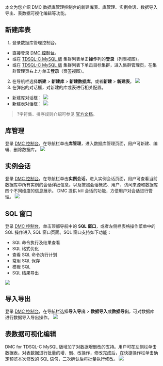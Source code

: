 本文为您介绍 DMC 数据库管理控制台的新建库表、库管理、实例会话、数据导入导出、表数据可视化编辑等功能。

## 新建库表
1. 登录数据库管理控制台。
 - 直接登录 [DMC 控制台](https://dms.cloud.tencent.com/#/login)。
 - 或在 [TDSQL-C MySQL 版](https://console.cloud.tencent.com/cynosdb/mysql#/) 集群列表单击**操作**列的**登录**（列表视图）。
 - 或在 [TDSQL-C MySQL 版](https://console.cloud.tencent.com/cynosdb/mysql#/) 集群列表下单击目标集群，进入集群管理页，在集群管理页右上方单击**登录**（页签视图）。
2. 在导航栏选择**新建** > **新建库** > **新建数据库**，或者**新建** > **新建表**。
![](https://staticintl.cloudcachetci.com/yehe/backend-news/fUbf452_1.png)
3. 在弹出的对话框，对新建的库或表进行相关配置。
 - 新建库对话框：
 ![](https://staticintl.cloudcachetci.com/yehe/backend-news/EiZ7742_2.png)
 - 新建表对话框：
 ![](https://staticintl.cloudcachetci.com/yehe/backend-news/T8Vz645_3.png)

>?字符集、排序规则介绍可参见 [官方文档](https://dev.mysql.com/doc/)。

## 库管理
登录 [DMC 控制台](https://dms.cloud.tencent.com/#/login)，在导航栏单击**库管理**，进入数据库管理页面，用户可新建、编辑、删除数据库。
![](https://staticintl.cloudcachetci.com/yehe/backend-news/iG9Q550_4.png)

## 实例会话
登录 [DMC 控制台](https://dms.cloud.tencent.com/#/login)，在导航栏单击**实例会话**，进入实例会话页面，用户可查看当前数据库中所有实例的会话详细信息，以及按照会话概览、用户、访问来源和数据库四个不同维度的信息展示。
DMC 提供 kill 会话的功能，方便用户对会话进行管理。
![](https://staticintl.cloudcachetci.com/yehe/backend-news/Tp6s308_5.png)

## SQL 窗口
登录 [DMC 控制台](https://dms.cloud.tencent.com/#/login)，单击顶部导航中的 **SQL 窗口**，或者左侧栏表格操作菜单中的 SQL 操作进入 SQL 窗口页面。SQL 窗口支持如下功能：
- SQL 命令执行及结果查看
- SQL 格式优化
- 查看 SQL 命令执行计划
- 常用 SQL 保存
- 模板 SQL
- SQL 结果导出

![](https://staticintl.cloudcachetci.com/yehe/backend-news/Ctae415_6.png)

## 导入导出
登录 [DMC 控制台](https://dms.cloud.tencent.com/#/login)，在导航栏选择**导入导出** > **数据导入**或**数据导出**，可对数据库进行数据导入导出操作。
![](https://staticintl.cloudcachetci.com/yehe/backend-news/WjCa780_7.png)

## 表数据可视化编辑
DMC for TDSQL-C MySQL 版增加了对数据增删改的支持。用户可在左侧栏单击数据表，对表数据进行批量的增、删、改操作，修改完成后，在快捷操作栏单击确定预览本次修改的 SQL 语句，二次确认后将批量执行修改。
![](https://staticintl.cloudcachetci.com/yehe/backend-news/EBgj885_8.png)

